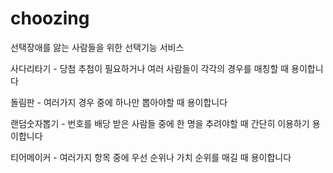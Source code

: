 # choozing

선택장애를 앓는 사람들을 위한 선택기능 서비스

사다리타기 - 당첨 추첨이 필요하거나 여러 사람들이 각각의 경우를 매칭할 때 용이합니다

돌림판 - 여러가지 경우 중에 하나만 뽑아야할 때 용이합니다

랜덤숫자뽑기 - 번호를 배당 받은 사람들 중에 한 명을 추려야할 때 간단히 이용하기 용이합니다

티어메이커 - 여러가지 항목 중에 우선 순위나 가치 순위를 매길 때 용이합니다
